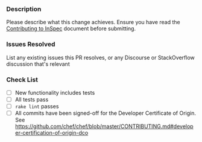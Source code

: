 ### Description

Please describe what this change achieves. Ensure you have read the [Contributing to InSpec](https://github.com/inspec/inspec-azure/CONTRIBUTING.MD) document before submitting.

### Issues Resolved

List any existing issues this PR resolves, or any Discourse or StackOverflow discussion that's relevant

### Check List

- [ ] New functionality includes tests
- [ ] All tests pass
- [ ] `rake lint` passes
- [ ] All commits have been signed-off for the Developer Certificate of Origin. See <https://github.com/chef/chef/blob/master/CONTRIBUTING.md#developer-certification-of-origin-dco>
